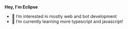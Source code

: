 **Hey, I'm Eclipse**

- 👀 I’m interested in mostly web and bot development
- 🌱 I’m currently learning more typescript and javascript!

